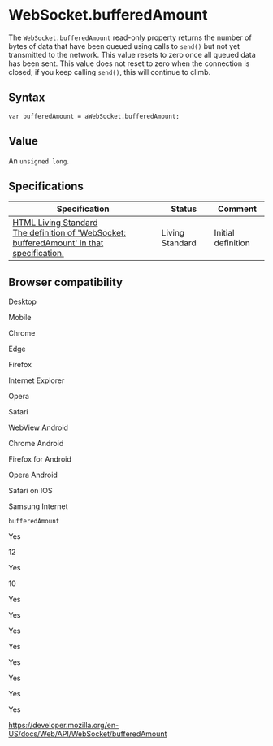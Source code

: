 WebSocket.bufferedAmount
========================

The `WebSocket.bufferedAmount` read-only property returns the number of bytes of data that have been queued using calls to `send()` but not yet transmitted to the network. This value resets to zero once all queued data has been sent. This value does not reset to zero when the connection is closed; if you keep calling `send()`, this will continue to climb.

Syntax
------

    var bufferedAmount = aWebSocket.bufferedAmount;

Value
-----

An `unsigned long`.

Specifications
--------------

<table><thead><tr class="header"><th>Specification</th><th>Status</th><th>Comment</th></tr></thead><tbody><tr class="odd"><td><a href="https://html.spec.whatwg.org/multipage/#dom-websocket-bufferedamount">HTML Living Standard<br />
<span class="small">The definition of 'WebSocket: bufferedAmount' in that specification.</span></a></td><td><span class="spec-living">Living Standard</span></td><td>Initial definition</td></tr></tbody></table>

Browser compatibility
---------------------

Desktop

Mobile

Chrome

Edge

Firefox

Internet Explorer

Opera

Safari

WebView Android

Chrome Android

Firefox for Android

Opera Android

Safari on IOS

Samsung Internet

`bufferedAmount`

Yes

12

Yes

10

Yes

Yes

Yes

Yes

Yes

Yes

Yes

Yes

<a href="https://developer.mozilla.org/en-US/docs/Web/API/WebSocket/bufferedAmount" class="_attribution-link">https://developer.mozilla.org/en-US/docs/Web/API/WebSocket/bufferedAmount</a>

